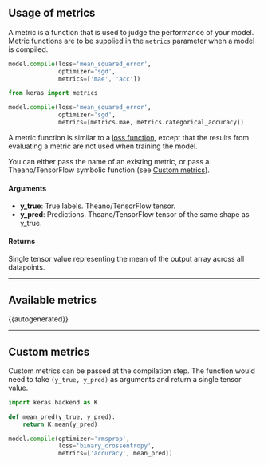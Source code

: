 
## Usage of metrics

A metric is a function that is used to judge the performance of your model. Metric functions are to be supplied in the `metrics` parameter when a model is compiled.

```python
model.compile(loss='mean_squared_error',
              optimizer='sgd',
              metrics=['mae', 'acc'])
```

```python
from keras import metrics

model.compile(loss='mean_squared_error',
              optimizer='sgd',
              metrics=[metrics.mae, metrics.categorical_accuracy])
```

A metric function is similar to a [loss function](/losses), except that the results from evaluating a metric are not used when training the model.

You can either pass the name of an existing metric, or pass a Theano/TensorFlow symbolic function (see [Custom metrics](#custom-metrics)).

#### Arguments
  - __y_true__: True labels. Theano/TensorFlow tensor.
  - __y_pred__: Predictions. Theano/TensorFlow tensor of the same shape as y_true.

#### Returns
  Single tensor value representing the mean of the output array across all
  datapoints.

----

## Available metrics


{{autogenerated}}

----

## Custom metrics

Custom metrics can be passed at the compilation step. The
function would need to take `(y_true, y_pred)` as arguments and return
a single tensor value.

```python
import keras.backend as K

def mean_pred(y_true, y_pred):
    return K.mean(y_pred)

model.compile(optimizer='rmsprop',
              loss='binary_crossentropy',
              metrics=['accuracy', mean_pred])
```

